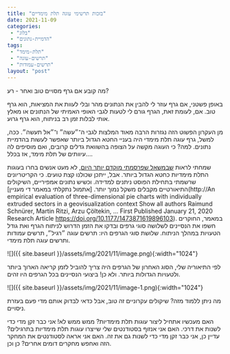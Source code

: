 ```yaml
---
title: "בזכות תרשימי עוגה תלת מימדיים"
date: 2021-11-09
categories: 
 - "בלוג"
 - "הדמיית-נתונים"
tags: 
 - "תלת-מימד"
 - "תרשים-עוגה"
 - "תרשים-עמודות"
layout: "post"
---
```


מה קובע אם גרף מסויים טוב ואחר - רע?

באופן פשטני, אם גרף עוזר לי להבין את הנתונים מהר ובלי לעוות את המציאות, הוא גרף טוב. אם, לעומת זאת, הגרף גורם לי לטעות לגבי האופי האמיתי של הנתונים או מאלץ אותי לבלות זמן רב בניתוח, הוא גרף גרוע. 

מן העקרון הפשוט הזה נגזרות הרבה מאוד המלצות לגבי ה־״עשה״ ו־״אל תעשה״. ככה, למשל, גרף עוגה תלת מימדי היה בעניי החטא הגדול ביותר שאפשר לעשות בהדמיית נתונים. למה? כי העוגה מקשה על הצופה בהשוואת גדלים קרובים, ואם מוסיפים לה עיוותים של תלת מימד, אז בכלל….

שמחתי לראות [שבמשאל שפרסמתי מוקדם יותר היום](https://www.facebook.com/groups/Data.Visualization.Bella.Graff/posts/3058880384394533/), לא מעט אנשים בחרו בעוגות התלת מימדיות כחטא הגדול ביותר. אבל, ייתכן שכולנו קצת טועים. כי הקריטריונים שרשמתי בתחילת הפוסט ניתנים למדידה. וכשיש נתונים אמפיריים, השיקולים התיאורטיים מקבלים משקל נמוך יותר. [אתמול נתקלתי במאמר די מעניין](http://An empirical evaluation of three-dimensional pie charts with individually extruded sectors in a geovisualization context Show all authors Raimund Schnürer, Martin Ritzi, Arzu Çöltekin, ... First Published January 21, 2020 Research Article   https://doi.org/10.1177/1473871619896103). במאמר, החוקרים חשפו את הנסיינים לשלושה סוגי גרפים ובדקו את הזמן הדרוש לניתוח הגרף ואת גודל הטעויות במהלך הניתוח. שלושת סוגי הגרפים היו: תרשים עוגה ״רגיל״, תרשים עמודות ותרשים עוגה תלת מימדי. 

![]({{ site.baseurl }}/assets/img/2021/11/image.png){:width="1024"}

לפי התיאוריה שלי, הסוג האחרון של הגרפים היה צריך להוביל לזמן קריאה הארוך ביותר ולטעויות הגדולות ביותר. ולא כן! ביצועי הנסיינים בכל הגרפים היו זהים.

![]({{ site.baseurl }}/assets/img/2021/11/image-1.png){:width="1024"}

מה ניתן ללמוד מזה? שיקולים עקרוניים זה טוב, אבל כדאי לבדוק אותם מדי פעם בעזרת ניסויים.

האם מעכשיו אתחיל ליצור עוגות תלת מימדיות? ממש ממש לא! אני כבר זקן מדי כדי לשנות את דרכי. האם אני אנזוף בסטודנטים שלי שייצרו עוגות תלת מימדיות בתרגילים? עדיין כן,  אני כבר זקן מדי כדי לשנות גם את זה. האם אני אראה לסטודנטים את המחקר הזה ואחפש מחקרים דומים אחרים? כן וכן.
